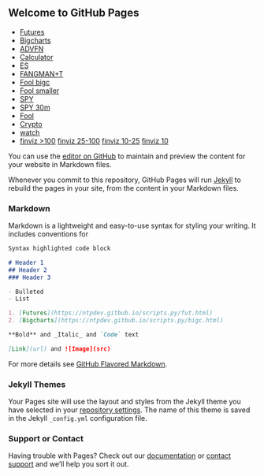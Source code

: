 ## Welcome to GitHub Pages
- [Futures](fut.html)
- [Bigcharts](bigc.html)
- [ADVFN](adv.html)
- [Calculator](tgt.html)
- [ES](https://www.barchart.com/futures/quotes/ES*0/technical-chart?plot=CANDLE&volume=contract&data=I:30&density=X&pricesOn=0&asPctChange=0&logscale=0&im=30&indicators=SMA(40);SMACD(3,10,16)&sym=ESU22&grid=1&height=375&studyheight=100&timeframe=4%20Months)
- [FANGMAN+T](https://stockcharts.com/freecharts/candleglance.html?META,AAPL,NVDA,GOOG,MSFT,AMZN,NFLX,TSLA,XLK)
- [Fool bigc](bigcf.html)
- [Fool smaller](bigcfs.html)
- [SPY](https://schrts.co/RpjzJZVk)
- [SPY 30m](https://www.barchart.com/etfs-funds/quotes/SPY/technical-chart?plot=CANDLE&volume=total&data=I:30&density=H90&pricesOn=0&asPctChange=0&logscale=0&im=30&indicators=SMA(65);DASH(377.71,wk)&sym=SPY&grid=1&height=375&studyheight=100)
- [Fool](https://stockcharts.com/freecharts/candleglance.html?VEEV,ANET,PRCT,STEM,SWAV,ABNB,DDOG,SNOW,TYL,TTD,CFLT,DOCN)
- [Crypto](https://stockcharts.com/freecharts/candleglance.html?ARBK,COIN,CORZ,MARA,MSTR,SQ,$BTCUSD,$ETHUSD,$ADAUSD)
- [watch](watch.html)
- [finviz >100](https://finviz.com/screener.ashx?v=211&t=AAPL,MSFT,GOOGL,AMZN,META,NVDA,TSLA,ASML,PYPL,NFLX,NOW,XLK&o=-low52w) [finviz 25-100](https://finviz.com/screener.ashx?v=211&t=team,snow,snps,meli,crwd,sq,shop,wday,ftnt,anet,ddog,dxcm,ilmn,veev,ttd,vrtx,abnb&o=-low52w) [finviz 10-25](https://finviz.com/screener.ashx?v=211&t=zm,zs,payc,spot,ttwo,hubs,tyl,pins,u,twlo,docu,path,roku,swav&o=-low52w) [finviz 10](https://finviz.com/screener.ashx?v=211&t=masi,cflt,cgnx,iivi,txrh,docn,appn,vrns,upst,lmnd,fvrr,mttr,sfix,brze&o=-low52w)

You can use the [editor on GitHub](https://github.com/ntpdev/scripts.py/edit/gh-pages/index.md) to maintain and preview the content for your website in Markdown files.

Whenever you commit to this repository, GitHub Pages will run [Jekyll](https://jekyllrb.com/) to rebuild the pages in your site, from the content in your Markdown files.

### Markdown

Markdown is a lightweight and easy-to-use syntax for styling your writing. It includes conventions for

```markdown
Syntax highlighted code block

# Header 1
## Header 2
### Header 3

- Bulleted
- List

1. [Futures](https://ntpdev.gitbub.io/scripts.py/fut.html)
2. [Bigcharts](https://ntpdev.gitbub.io/scripts.py/bigc.html)

**Bold** and _Italic_ and `Code` text

[Link](url) and ![Image](src)
```

For more details see [GitHub Flavored Markdown](https://guides.github.com/features/mastering-markdown/).

### Jekyll Themes

Your Pages site will use the layout and styles from the Jekyll theme you have selected in your [repository settings](https://github.com/ntpdev/scripts.py/settings/pages). The name of this theme is saved in the Jekyll `_config.yml` configuration file.

### Support or Contact

Having trouble with Pages? Check out our [documentation](https://docs.github.com/categories/github-pages-basics/) or [contact support](https://support.github.com/contact) and we’ll help you sort it out.
